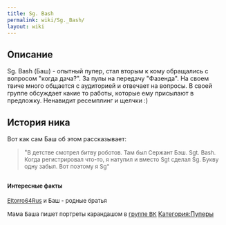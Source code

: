 ```yaml
---
title: Sg. Bash
permalink: wiki/Sg._Bash/
layout: wiki
---
```


## Описание

Sg. Bash (Баш) - опытный пупер, стал вторым к кому обращались с вопросом
"когда дача?". За пупы на передачу "Фазенда". На своем твиче много
общается с аудиторией и отвечает на вопросы. В своей группе обсуждает
какие то работы, которые ему присылают в предложку. Ненавидит ресемплинг
и щелчки :) 

## История ника

Вот как сам Баш об этом рассказывает:

> "<span style="font-size:13px;">В детстве смотрел битву роботов. Там
> был Сержант Бэш. Sgt. Bash. Когда регистрировал что-то, я натупил и
> вместо Sgt сделал Sg. Букву одну забыл. Вот поэтому я Sg"

</span>

## <span style="font-size:13px;">Интересные факты</span>

<span style="font-size:13px;">[Eltorro64Rus](https://www.youtube.com/user/Eltorro64Rus) и
Баш - родные братья</span>

<span style="font-size:13px;">Мама Баша пишет портреты карандашом
в [группе ВК](https://vk.com/public115884253) </span>
[Категория:Пуперы](Категория:Пуперы "wikilink")
